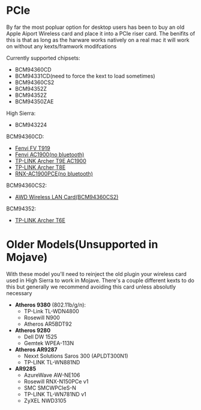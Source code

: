 # PCIe

By far the most popluar option for desktop users has been to buy an old Apple Aiport Wireless card and place it into a PCIe riser card. The benifits of this is that as long as the harware works natively on a real mac it will work on without any kexts/framwork modifcations

Currently supported chipsets:

* BCM94360CD
* BCM94331CD\(need to force the kext to load sometimes\)
* BCM94360CS2
* BCM94352Z
* BCM94352Z
* BCM94350ZAE

High Sierra:

* BCM943224


BCM94360CD:

* [Fenvi FV T919](pcie.md)
* [Fenvi AC1900\(no bluetooth\)](pcie.md)
* [TP-LINK Archer T9E AC1900](pcie.md)
* [TP-LINK Archer T8E](pcie.md)
* [RNX-AC1900PCE\(no bluetooth\)](pcie.md)

BCM94360CS2:

* [AWD Wireless LAN Card\(BCM94360CS2\)](pcie.md)

BCM94352:

* [TP-LINK Archer T6E](pcie.md)


# Older Models(Unsupported in Mojave)

With these model you'll need to reinject the old plugin your wireless card used in High Sierra to work in Mojave. There's a couple different kexts to do this but generally we recommend avoiding this card unless absolutly necessary

* **Atheros 9380** (802.11b/g/n\):
   * TP-Link TL-WDN4800
   * Rosewill N900
   * Atheros AR5BDT92
* **Atheros 9280**
   * Dell DW 1525
   * Gemtek WPEA-113N
* **Atheros AR9287** 
   * Nexxt Solutions Saros 300 (APLDT300N1)
   * TP-LINK TL-WN881ND
* **AR9285**
   * AzureWave AW-NE106
   * Rosewill RNX-N150PCe v1
   * SMC SMCWPCIeS-N
   * TP-LINK TL-WN781ND v1
   * ZyXEL NWD3105

